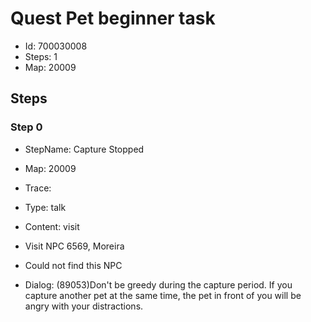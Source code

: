 # Quest Pet beginner task

- Id: 700030008
- Steps: 1
- Map: 20009

## Steps

### Step 0
- StepName:  Capture Stopped
- Map:  20009
- Trace:  
- Type:  talk
- Content:  visit
- Visit NPC 6569, Moreira

- Could not find this NPC
- Dialog: (89053)Don't be greedy during the capture period. If you capture another pet at the same time, the pet in front of you will be angry with your distractions.


